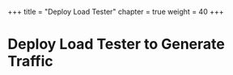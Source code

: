 +++
title = "Deploy Load Tester"
chapter = true
weight = 40
+++

# Deploy Load Tester to Generate Traffic

[//]: # (add content here)